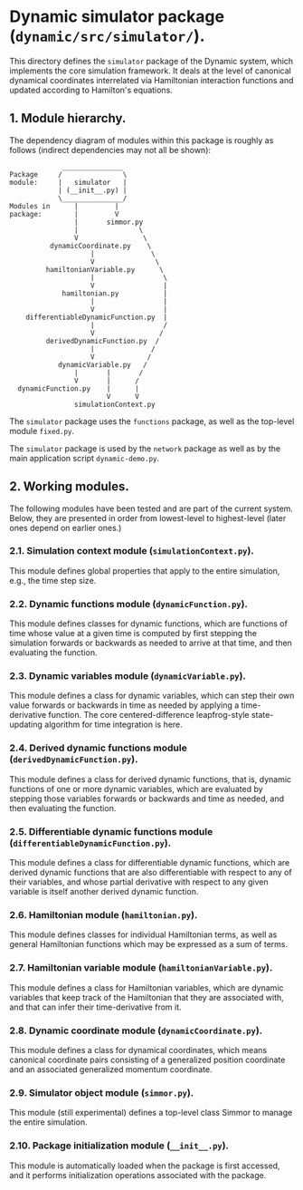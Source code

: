 # Dynamic simulator package (`dynamic/src/simulator/`).

This directory defines the `simulator` package of the Dynamic system, 
which implements the core simulation framework.  It deals at the level
of canonical dynamical coordinates interrelated via Hamiltonian 
interaction functions and updated according to Hamilton's equations.

## 1. Module hierarchy.

The dependency diagram of modules within this package is roughly as follows
(indirect dependencies may not all be shown):

				 _______________
	Package 	/               \
	module:		|   simulator   |
				| (__init__.py) |
				\_______________/
	Modules in		|		  |	
	package:		|		  V 
					|		simmor.py
					|				\
					V				 \
			  dynamicCoordinate.py	  \
						|			   \
						V				\
			 hamiltonianVariable.py		 \
			 		    |				  \
					    V				  |
				 hamiltonian.py			  |
						|				  |
						V                 |
		differentiableDynamicFunction.py  |
						|                 /
						V                /
		     derivedDynamicFunction.py  /
					    |              /
					    V             /
			    dynamicVariable.py   /
				    |		|       /
				    V		|      /
	  dynamicFunction.py	|      |
							V      V
					simulationContext.py

The `simulator` package uses the `functions` package, as well as the 
top-level module `fixed.py`.

The `simulator` package is used by the `network` package as well as 
by the main application script `dynamic-demo.py`.

## 2. Working modules.

The following modules have been tested and are part of the
current system.  Below, they are presented in order from 
lowest-level to highest-level (later ones depend on earlier 
ones.)

### 2.1. Simulation context module (`simulationContext.py`).

This module defines global properties that apply to the entire 
simulation, e.g., the time step size.

### 2.2. Dynamic functions module (`dynamicFunction.py`).

This module defines classes for dynamic functions, which are 
functions of time whose value at a given time is computed by
first stepping the simulation forwards or backwards as needed
to arrive at that time, and then evaluating the function.

### 2.3. Dynamic variables module (`dynamicVariable.py`).

This module defines a class for dynamic variables, which can 
step their own value forwards or backwards in time as needed 
by applying a time-derivative function.  The core 
centered-difference leapfrog-style state-updating algorithm 
for time integration is here.

### 2.4. Derived dynamic functions module (`derivedDynamicFunction.py`).

This module defines a class for derived dynamic functions, that is,
dynamic functions of one or more dynamic variables, which are evaluated
by stepping those variables forwards or backwards and time as needed,
and then evaluating the function.

### 2.5. Differentiable dynamic functions module (`differentiableDynamicFunction.py`).

This module defines a class for differentiable dynamic functions,
which are derived dynamic functions that are also differentiable
with respect to any of their variables, and whose partial derivative
with respect to any given variable is itself another derived dynamic 
function.

### 2.6. Hamiltonian module (`hamiltonian.py`).

This module defines classes for individual Hamiltonian terms, as 
well as general Hamiltonian functions which may be expressed as
a sum of terms.

### 2.7. Hamiltonian variable module (`hamiltonianVariable.py`).

This module defines a class for Hamiltonian variables, which are
dynamic variables that keep track of the Hamiltonian that they are 
associated with, and that can infer their time-derivative from it.

### 2.8. Dynamic coordinate module (`dynamicCoordinate.py`).

This module defines a class for dynamical coordinates, which means
canonical coordinate pairs consisting of a generalized position
coordinate and an associated generalized momentum coordinate.

### 2.9. Simulator object module (`simmor.py`).

This module (still experimental) defines a top-level class Simmor 
to manage the entire simulation.

### 2.10. Package initialization module (`__init__.py`).

This module is automatically loaded when the package is first accessed,
and it performs initialization operations associated with the package.
